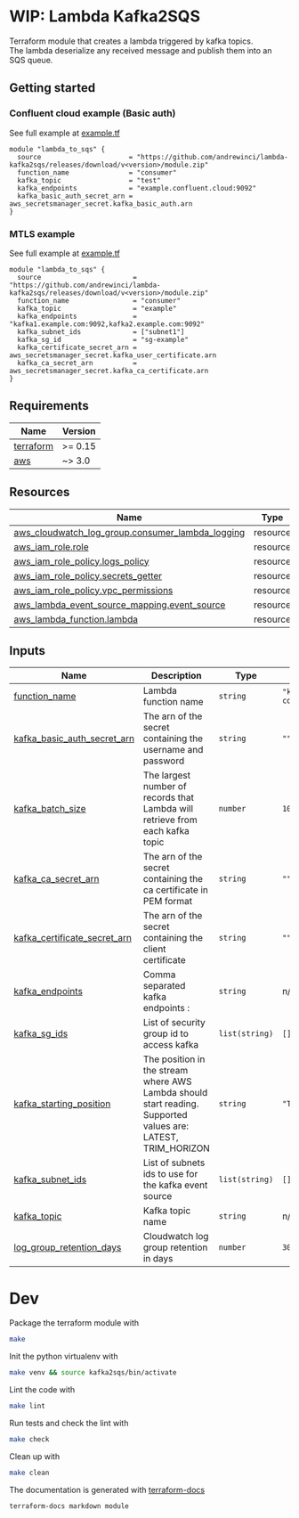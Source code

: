 # WIP: Lambda Kafka2SQS

Terraform module that creates a lambda triggered by kafka topics.  
The lambda deserialize any received message and publish them into an SQS queue.

## Getting started

### Confluent cloud example (Basic auth)
See full example at [example.tf](./examples/basic_auth/main.tf)
```hcl
module "lambda_to_sqs" {
  source                      = "https://github.com/andrewinci/lambda-kafka2sqs/releases/download/v<version>/module.zip"
  function_name               = "consumer"
  kafka_topic                 = "test"
  kafka_endpoints             = "example.confluent.cloud:9092"
  kafka_basic_auth_secret_arn = aws_secretsmanager_secret.kafka_basic_auth.arn
}
```

### MTLS example
See full example at [example.tf](./examples/mtls/main.tf)
```hcl
module "lambda_to_sqs" {
  source                       = "https://github.com/andrewinci/lambda-kafka2sqs/releases/download/v<version>/module.zip"
  function_name                = "consumer"
  kafka_topic                  = "example"
  kafka_endpoints              = "kafka1.example.com:9092,kafka2.example.com:9092"
  kafka_subnet_ids             = ["subnet1"]
  kafka_sg_id                  = "sg-example"
  kafka_certificate_secret_arn = aws_secretsmanager_secret.kafka_user_certificate.arn
  kafka_ca_secret_arn          = aws_secretsmanager_secret.kafka_ca_certificate.arn
}
```

## Requirements

| Name | Version |
|------|---------|
| <a name="requirement_terraform"></a> [terraform](#requirement\_terraform) | >= 0.15 |
| <a name="requirement_aws"></a> [aws](#requirement\_aws) | ~> 3.0 |

## Resources

| Name | Type |
|------|------|
| [aws_cloudwatch_log_group.consumer_lambda_logging](https://registry.terraform.io/providers/hashicorp/aws/latest/docs/resources/cloudwatch_log_group) | resource |
| [aws_iam_role.role](https://registry.terraform.io/providers/hashicorp/aws/latest/docs/resources/iam_role) | resource |
| [aws_iam_role_policy.logs_policy](https://registry.terraform.io/providers/hashicorp/aws/latest/docs/resources/iam_role_policy) | resource |
| [aws_iam_role_policy.secrets_getter](https://registry.terraform.io/providers/hashicorp/aws/latest/docs/resources/iam_role_policy) | resource |
| [aws_iam_role_policy.vpc_permissions](https://registry.terraform.io/providers/hashicorp/aws/latest/docs/resources/iam_role_policy) | resource |
| [aws_lambda_event_source_mapping.event_source](https://registry.terraform.io/providers/hashicorp/aws/latest/docs/resources/lambda_event_source_mapping) | resource |
| [aws_lambda_function.lambda](https://registry.terraform.io/providers/hashicorp/aws/latest/docs/resources/lambda_function) | resource |

## Inputs

| Name | Description | Type | Default | Required |
|------|-------------|------|---------|:--------:|
| <a name="input_function_name"></a> [function\_name](#input\_function\_name) | Lambda function name | `string` | `"kafka-consumer"` | no |
| <a name="input_kafka_basic_auth_secret_arn"></a> [kafka\_basic\_auth\_secret\_arn](#input\_kafka\_basic\_auth\_secret\_arn) | The arn of the secret containing the username and password | `string` | `""` | no |
| <a name="input_kafka_batch_size"></a> [kafka\_batch\_size](#input\_kafka\_batch\_size) | The largest number of records that Lambda will retrieve from each kafka topic | `number` | `10` | no |
| <a name="input_kafka_ca_secret_arn"></a> [kafka\_ca\_secret\_arn](#input\_kafka\_ca\_secret\_arn) | The arn of the secret containing the ca certificate in PEM format | `string` | `""` | no |
| <a name="input_kafka_certificate_secret_arn"></a> [kafka\_certificate\_secret\_arn](#input\_kafka\_certificate\_secret\_arn) | The arn of the secret containing the client certificate | `string` | `""` | no |
| <a name="input_kafka_endpoints"></a> [kafka\_endpoints](#input\_kafka\_endpoints) | Comma separated kafka endpoints <ip>:<port> | `string` | n/a | yes |
| <a name="input_kafka_sg_ids"></a> [kafka\_sg\_ids](#input\_kafka\_sg\_ids) | List of security group id to access kafka | `list(string)` | `[]` | no |
| <a name="input_kafka_starting_position"></a> [kafka\_starting\_position](#input\_kafka\_starting\_position) | The position in the stream where AWS Lambda should start reading. Supported values are: LATEST, TRIM\_HORIZON | `string` | `"TRIM_HORIZON"` | no |
| <a name="input_kafka_subnet_ids"></a> [kafka\_subnet\_ids](#input\_kafka\_subnet\_ids) | List of subnets ids to use for the kafka event source | `list(string)` | `[]` | no |
| <a name="input_kafka_topic"></a> [kafka\_topic](#input\_kafka\_topic) | Kafka topic name | `string` | n/a | yes |
| <a name="input_log_group_retention_days"></a> [log\_group\_retention\_days](#input\_log\_group\_retention\_days) | Cloudwatch log group retention in days | `number` | `30` | no |


# Dev

Package the terraform module with
```bash
make
```

Init the python virtualenv with
```bash
make venv && source kafka2sqs/bin/activate
```

Lint the code with
```bash
make lint
```

Run tests and check the lint with
```bash
make check
```

Clean up with
```bash
make clean
```

The documentation is generated with [terraform-docs](https://terraform-docs.io/) 
```bash
terraform-docs markdown module
```